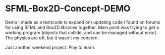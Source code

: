 # SFML-Box2D-Concept-DEMO
Demo I made as a test(code to expand on) updating code I found on forums for using SFML and Box2D libraries together. Main point was trying to get a working program (objects that collide, and can be managed without error). The physics are off, but it wasn't my concern.

Just another weekend project. Play to learn.
